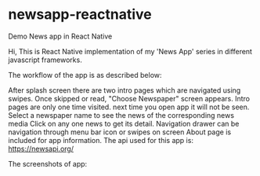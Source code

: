 # newsapp-reactnative
Demo News app in React Native

Hi, This is React Native implementation of my 'News App' series in different javascript frameworks.

The workflow of the app is as described below:

After splash screen there are two intro pages which are navigated using swipes. Once skipped or read, "Choose Newspaper" screen appears. Intro pages are only one time visited. next time you open app it will not be seen.
Select a newspaper name to see the news of the corresponding news media
Click on any one news to get its detail.
Navigation drawer can be navigation through menu bar icon or swipes on screen
About page is included for app information.
The api used for this app is: https://newsapi.org/

The screenshots of app:
